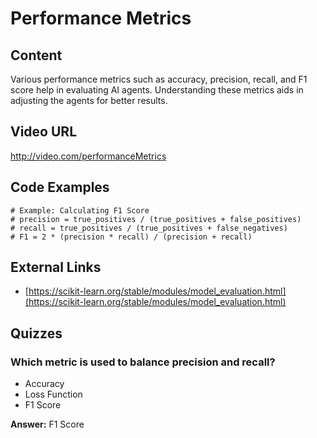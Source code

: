 # Performance Metrics

## Content

Various performance metrics such as accuracy, precision, recall, and F1 score help in evaluating AI agents. Understanding these metrics aids in adjusting the agents for better results.

## Video URL

http://video.com/performanceMetrics

## Code Examples

```
# Example: Calculating F1 Score
# precision = true_positives / (true_positives + false_positives)
# recall = true_positives / (true_positives + false_negatives)
# F1 = 2 * (precision * recall) / (precision + recall)
```

## External Links

- [https://scikit-learn.org/stable/modules/model_evaluation.html](https://scikit-learn.org/stable/modules/model_evaluation.html)

## Quizzes

### Which metric is used to balance precision and recall?

- Accuracy
- Loss Function
- F1 Score

**Answer:** F1 Score